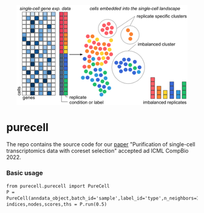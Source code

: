 <p align="center"> <img src="https://github.com/twclab/purecell/blob/main/assets/main.png" width="450"/> </p>


# purecell

The repo contains the source code for our [paper](https://github.com/twclab/purecell/blob/main/assets/paper.pdf) "Purification of single-cell transcriptomics data with coreset selection" accepted ad ICML CompBio 2022.

### Basic usage

```
from purecell.purecell import PureCell
P = PureCell(anndata_object,batch_id='sample',label_id='type',n_neighbors=10,n_pcs=20)
indices,nodes,scores,ths = P.run(0.5)
```
